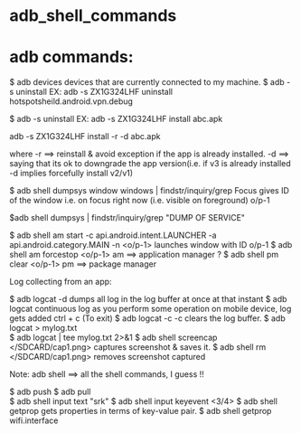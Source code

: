 # adb_shell_commands

adb commands:
=============

$ adb devices 
	devices that are currently connected to my machine.
$ adb -s <device-1>	 uninstall <package ID of the app to be uninstalled>
EX: adb -s ZX1G324LHF uninstall hotspotsheild.android.vpn.debug

$ adb -s <device-1>	 uninstall <app to be Installed>
EX: adb -s ZX1G324LHF install abc.apk

adb -s ZX1G324LHF install -r -d abc.apk

where -r ==> reinstall & avoid exception if the app is already installed.
	  -d ==> saying that its ok to downgrade the app version(i.e. if v3 is already installed -d implies forcefully install v2/v1)
	  
$ adb shell dumpsys window windows | findstr/inquiry/grep Focus
	gives ID of the window i.e. on focus right now (i.e. visible on foreground)
	o/p-1

$adb shell dumpsys | findstr/inquiry/grep "DUMP OF SERVICE"

$ adb shell am start -c api.android.intent.LAUNCHER -a api.android.category.MAIN -n <o/p-1>
	launches window with ID o/p-1
$ adb shell am forcestop <o/p-1>
 am ==> application manager ?
$ adb shell pm clear <o/p-1>
 pm ==> package manager	
	
Log collecting from an app:

$ adb logcat -d	
	dumps all log in the log buffer at once at that instant 
$ adb logcat 
	continuous log as you perform some operation on mobile device, log gets added
	ctrl + c (To exit)
$ adb logcat -c
	-c clears the log buffer.
$ adb logcat > mylog.txt	
$ adb logcat | tee mylog.txt 2>&1
$ adb shell screencap </SDCARD/cap1.png>
	captures screenshot & saves it.
$ adb shell rm </SDCARD/cap1.png>
		removes screenshot captured
		
Note: adb shell ==> all the shell commands, I guess !! 	

$ adb push <push file to sd card path>
$ adb pull <pull file from sd card path>	
$ adb shell input text "srk"
$ adb shell input keyevent <3/4>
$ adb shell getprop
	gets properties in terms of key-value pair.
$ adb shell getprop wifi.interface	
